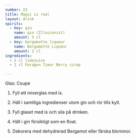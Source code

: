 ```yaml
---
number: 23
title: Magic is real
layout: drink
spirits: 
  - key: gin
    name: gin (Illusionist)
    amount: 5 cl 
  - key: bergamotte_liqueur
    name: Bergamotte Liqueur
    amount: 2 cl
ingredients: 
  - 2 cl limejuice 
  - 1 cl Paragon Timur Berry sirap

---
```



Glas: Coupe

1) Fyll ett mixerglas med is.  

2) Häll i samtliga ingredienser utom gin och rör tills kylt.  
3) Fyll glaset med is och sila på drinken.  
4) Häll i gin försiktigt som en float.  
5) Dekorera med dehydrerad Bergamot eller färska blommor.  

